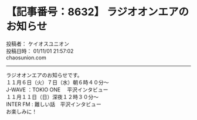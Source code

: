 # 【記事番号：8632】 ラジオオンエアのお知らせ

投稿者： ケイオスユニオン  
投稿日時： 01/11/01 21:57:02  
chaosunion.com

---

ラジオオンエアのお知らせです。  
１１月６日（火）７日（水）朝６時４０分～  
J-WAVE ：TOKIO ONE 　平沢インタビュー  
１１月１１日（日）深夜１２時３０分～  
INTER FM : 難しい話　平沢インタビュー  
お楽しみに！